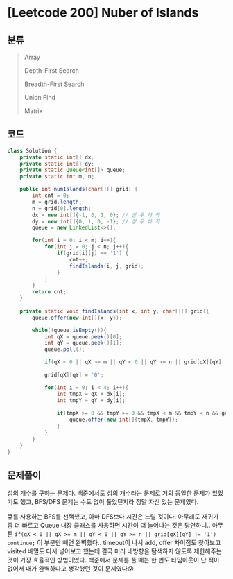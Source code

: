 # [Leetcode 200] Nuber of Islands

## 분류
> Array
> 
> Depth-First Search
> 
> Breadth-First Search
> 
> Union Find
> 
> Matrix

## 코드
```java
class Solution {
    private static int[] dx;
    private static int[] dy;
    private static Queue<int[]> queue;
    private static int m, n;

    public int numIslands(char[][] grid) {
        int cnt = 0;
        m = grid.length;
        n = grid[0].length;
        dx = new int[]{-1, 0, 1, 0}; // 상 우 하 좌
        dy = new int[]{0, 1, 0, -1}; // 상 우 하 좌
        queue = new LinkedList<>();

        for(int i = 0; i < m; i++){
            for(int j = 0; j < n; j++){
                if(grid[i][j] == '1') {
                    cnt++;
                    findIslands(i, j, grid);
                }
            }
        }
        return cnt;
    }
    
    private static void findIslands(int x, int y, char[][] grid){
        queue.offer(new int[]{x, y});

        while(!queue.isEmpty()){
            int qX = queue.peek()[0];
            int qY = queue.peek()[1];
            queue.poll();

            if(qX < 0 || qX >= m || qY < 0 || qY >= n || grid[qX][qY] != '1') continue;
            
            grid[qX][qY] = '0';            

            for(int i = 0; i < 4; i++){
                int tmpX = qX + dx[i];
                int tmpY = qY + dy[i];
                
                if(tmpX >= 0 && tmpY >= 0 && tmpX < m && tmpY < n && grid[tmpX][tmpY] == '1'){
                    queue.offer(new int[]{tmpX, tmpY});
                }
            }
        }
    }
}
```

## 문제풀이

섬의 개수를 구하는 문제다. 백준에서도 섬의 개수라는 문제로 거의 동일한 문제가 있었기도 했고, BFS/DFS 문제는 수도 없이 풀었던지라 정말 자신 있는 문제였다.

큐를 사용하는 BFS를 선택했고, 아마 DFS보다 시간은 느릴 것이다. 아무래도 재귀가 좀 더 빠르고 Queue 내장 클래스를 사용하면 시간이 더 늘어나는 것은 당연하니.. 아무튼 
`if(qX < 0 || qX >= m || qY < 0 || qY >= n || grid[qX][qY] != '1') continue;`
이 부분만 빼면 완벽했다.. timeout이 나서 add, offer 차이점도 찾아보고 visited 배열도 다시 넣어보고 했는데 결국 미리 네방향을 탐색하지 않도록 제한해주는 것이 가장 효율적인 방법이었다. 
백준에서 문제를 풀 때는 한 번도 타임아웃이 난 적이 없어서 내가 완벽하다고 생각했던 것이 문제였다😰
